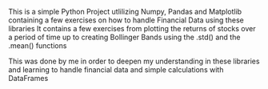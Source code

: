 This is a simple Python Project utlilizing Numpy, Pandas and Matplotlib containing a few exercises on how to handle Financial Data using these libraries
It contains a few exercises from plotting the returns of stocks over a period of time up to creating Bollinger Bands using the .std() and the .mean() functions

This was done by me in order to deepen my understanding in these libraries and learning to handle financial data and simple calculations with DataFrames
